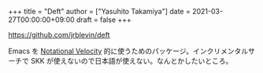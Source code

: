 +++
title = "Deft"
author = ["Yasuhito Takamiya"]
date = 2021-03-27T00:00:00+09:00
draft = false
+++

<https://github.com/jrblevin/deft>

Emacs を [Notational Velocity](https://notational.net/) 的に使うためのパッケージ。インクリメンタルサーチで SKK が使えないので日本語が使えない。なんとかしたいところ。
